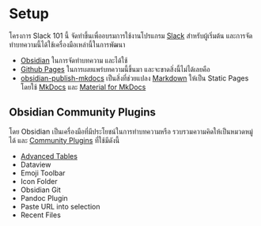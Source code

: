 # Setup

โครงการ Slack 101 นี้ จัดทำขึ้นเพื่ออบรมการใช้งานโปรแกรม [Slack](https://www.slack.com) สำหรับผู้เริ่มต้น และการจัดทำบทความนี้ได้ใช้เครื่องมือเหล่านี้ในการพัฒนา

- [Obsidian](https://obsidian.md) ในการจัดทำบทความ และได้ใช้
- [Github Pages](https://pages.github.com) ในการเผยแพร่บทความนี้ขึ้นมา และจะขาดสิ่งนี้ไม่ได้เลยคือ
- [obsidian-publish-mkdocs](https://github.com/jobindjohn/obsidian-publish-mkdocs) เป็นสิ่งที่ช่วยแปลง [Markdown](https://www.markdownguide.org/) ให้เป็น Static Pages โดยใช้ [MkDocs](https://www.mkdocs.org/) และ [Material for MkDocs](https://squidfunk.github.io/mkdocs-material/)

## Obsidian Community Plugins

โดย Obsidian เป็นเครื่องมือที่มีประโยชน์ในการทำบทความหรือ รวบรวมความคิดให้เป็นหมวดหมู่ได้ และ [Community Plugins](https://obsidian.md/plugins) ที่ใช้มีดังนี้

- [Advanced Tables](https://obsidian.md/plugins?id=table-editor-obsidian) 
- Dataview
- Emoji Toolbar 
- Icon Folder 
- Obsidian Git 
- Pandoc Plugin 
- Paste URL into selection 
- Recent Files 

